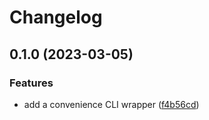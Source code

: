 # Changelog





## 0.1.0 (2023-03-05)


### Features

* add a convenience CLI wrapper ([f4b56cd](https://github.com/majime-dev/voice2keys/commit/f4b56cd05333214babac2e1c46c4e956c3790cb5))
